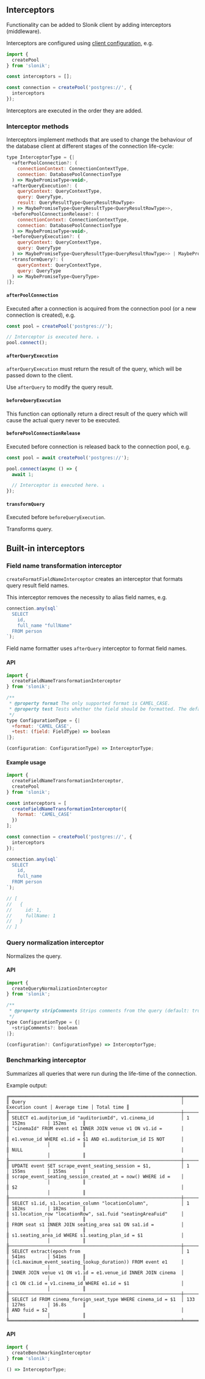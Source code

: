 ## Interceptors

Functionality can be added to Slonik client by adding interceptors (middleware).

Interceptors are configured using [client configuration](#slonik-usage-configuration), e.g.

```js
import {
  createPool
} from 'slonik';

const interceptors = [];

const connection = createPool('postgres://', {
  interceptors
});

```

Interceptors are executed in the order they are added.

### Interceptor methods

Interceptors implement methods that are used to change the behaviour of the database client at different stages of the connection life-cycle:

```js
type InterceptorType = {|
  +afterPoolConnection?: (
    connectionContext: ConnectionContextType,
    connection: DatabasePoolConnectionType
  ) => MaybePromiseType<void>,
  +afterQueryExecution?: (
    queryContext: QueryContextType,
    query: QueryType,
    result: QueryResultType<QueryResultRowType>
  ) => MaybePromiseType<QueryResultType<QueryResultRowType>>,
  +beforePoolConnectionRelease?: (
    connectionContext: ConnectionContextType,
    connection: DatabasePoolConnectionType
  ) => MaybePromiseType<void>,
  +beforeQueryExecution?: (
    queryContext: QueryContextType,
    query: QueryType
  ) => MaybePromiseType<QueryResultType<QueryResultRowType>> | MaybePromiseType<void>,
  +transformQuery?: (
    queryContext: QueryContextType,
    query: QueryType
  ) => MaybePromiseType<QueryType>
|};

```

#### `afterPoolConnection`

Executed after a connection is acquired from the connection pool (or a new connection is created), e.g.

```js
const pool = createPool('postgres://');

// Interceptor is executed here. ↓
pool.connect();

```

#### `afterQueryExecution`

`afterQueryExecution` must return the result of the query, which will be passed down to the client.

Use `afterQuery` to modify the query result.

#### `beforeQueryExecution`

This function can optionally return a direct result of the query which will cause the actual query never to be executed.

#### `beforePoolConnectionRelease`

Executed before connection is released back to the connection pool, e.g.

```js
const pool = await createPool('postgres://');

pool.connect(async () => {
  await 1;

  // Interceptor is executed here. ↓
});

```

#### `transformQuery`

Executed before `beforeQueryExecution`.

Transforms query.

## Built-in interceptors

### Field name transformation interceptor

`createFormatFieldNameInterceptor` creates an interceptor that formats query result field names.

This interceptor removes the necessity to alias field names, e.g.

```js
connection.any(sql`
  SELECT
    id,
    full_name "fullName"
  FROM person
`);

```

Field name formatter uses `afterQuery` interceptor to format field names.

#### API

```js
import {
  createFieldNameTransformationInterceptor
} from 'slonik';

```

```js
/**
 * @property format The only supported format is CAMEL_CASE.
 * @property test Tests whether the field should be formatted. The default behaviour is to include all fields that match ^[a-z0-9_]+$ regex.
 */
type ConfigurationType = {|
  +format: 'CAMEL_CASE',
  +test: (field: FieldType) => boolean
|};

(configuration: ConfigurationType) => InterceptorType;

```

#### Example usage

```js
import {
  createFieldNameTransformationInterceptor,
  createPool
} from 'slonik';

const interceptors = [
  createFieldNameTransformationInterceptor({
    format: 'CAMEL_CASE'
  })
];

const connection = createPool('postgres://', {
  interceptors
});

connection.any(sql`
  SELECT
    id,
    full_name
  FROM person
`);

// [
//   {
//     id: 1,
//     fullName: 1
//   }
// ]

```

### Query normalization interceptor

Normalizes the query.

#### API

```js
import {
  createQueryNormalizationInterceptor
} from 'slonik';

```

```js
/**
 * @property stripComments Strips comments from the query (default: true).
 */
type ConfigurationType = {|
  +stripComments?: boolean
|};

(configuration?: ConfigurationType) => InterceptorType;

```

### Benchmarking interceptor

Summarizes all queries that were run during the life-time of the connection.

Example output:

```
╔═══════════════════════════════════════════════════════════════╤═════════════════╤══════════════╤════════════╗
║ Query                                                         │ Execution count │ Average time │ Total time ║
╟───────────────────────────────────────────────────────────────┼─────────────────┼──────────────┼────────────╢
║ SELECT e1.auditorium_id "auditoriumId", v1.cinema_id          │ 1               │ 152ms        │ 152ms      ║
║ "cinemaId" FROM event e1 INNER JOIN venue v1 ON v1.id =       │                 │              │            ║
║ e1.venue_id WHERE e1.id = $1 AND e1.auditorium_id IS NOT      │                 │              │            ║
║ NULL                                                          │                 │              │            ║
╟───────────────────────────────────────────────────────────────┼─────────────────┼──────────────┼────────────╢
║ UPDATE event SET scrape_event_seating_session = $1,           │ 1               │ 155ms        │ 155ms      ║
║ scrape_event_seating_session_created_at = now() WHERE id =    │                 │              │            ║
║ $2                                                            │                 │              │            ║
╟───────────────────────────────────────────────────────────────┼─────────────────┼──────────────┼────────────╢
║ SELECT s1.id, s1.location_column "locationColumn",            │ 1               │ 182ms        │ 182ms      ║
║ s1.location_row "locationRow", sa1.fuid "seatingAreaFuid"     │                 │              │            ║
║ FROM seat s1 INNER JOIN seating_area sa1 ON sa1.id =          │                 │              │            ║
║ s1.seating_area_id WHERE s1.seating_plan_id = $1              │                 │              │            ║
╟───────────────────────────────────────────────────────────────┼─────────────────┼──────────────┼────────────╢
║ SELECT extract(epoch from                                     │ 1               │ 541ms        │ 541ms      ║
║ (c1.maximum_event_seating_lookup_duration)) FROM event e1     │                 │              │            ║
║ INNER JOIN venue v1 ON v1.id = e1.venue_id INNER JOIN cinema  │                 │              │            ║
║ c1 ON c1.id = v1.cinema_id WHERE e1.id = $1                   │                 │              │            ║
╟───────────────────────────────────────────────────────────────┼─────────────────┼──────────────┼────────────╢
║ SELECT id FROM cinema_foreign_seat_type WHERE cinema_id = $1  │ 133             │ 127ms        │ 16.8s      ║
║ AND fuid = $2                                                 │                 │              │            ║
╚═══════════════════════════════════════════════════════════════╧═════════════════╧══════════════╧════════════╝

```

#### API

```js
import {
  createBenchmarkingInterceptor
} from 'slonik';

```

```js
() => InterceptorType;

```
